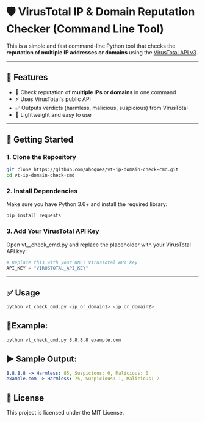 # 🛡️ VirusTotal IP & Domain Reputation Checker (Command Line Tool)

This is a simple and fast command-line Python tool that checks the **reputation of multiple IP addresses or domains** using the [VirusTotal API v3](https://developers.virustotal.com/reference/overview).

---

## 🔧 Features

- 🔎 Check reputation of **multiple IPs or domains** in one command
- ⚡️ Uses VirusTotal's public API
- ✅ Outputs verdicts (harmless, malicious, suspicious) from VirusTotal
- 🐍 Lightweight and easy to use

---

## 🚀 Getting Started

### 1. Clone the Repository
```bash
git clone https://github.com/ahoquea/vt-ip-domain-check-cmd.git
cd vt-ip-domain-check-cmd
```

### 2. Install Dependencies
Make sure you have Python 3.6+ and install the required library:
```bash
pip install requests
```

### 3. Add Your VirusTotal API Key
Open vt__check_cmd.py and replace the placeholder with your VirusTotal API key:
```python
# Replace this with your ONLY VirusTotal API key
API_KEY = "VIRUSTOTAL_API_KEY"
```

---

## ✅ Usage
```bash
python vt_check_cmd.py <ip_or_domain1> <ip_or_domain2>
```

## 📄Example:
```bash
python vt_check_cmd.py 8.8.8.8 example.com
```

## ▶️ Sample Output:
```yaml
8.8.8.8 -> Harmless: 85, Suspicious: 0, Malicious: 0
example.com -> Harmless: 75, Suspicious: 1, Malicious: 2
```

## 📄 License
This project is licensed under the MIT License.
